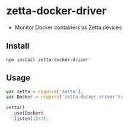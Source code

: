 # zetta-docker-driver

* Monitor Docker containers as Zetta devices

## Install

```
npm install zetta-docker-driver
```

## Usage

```js
var zetta = require('zetta');
var Docker = require('zetta-docker-driver');

zetta()
  .use(Docker)
  .listen(1337);
```
